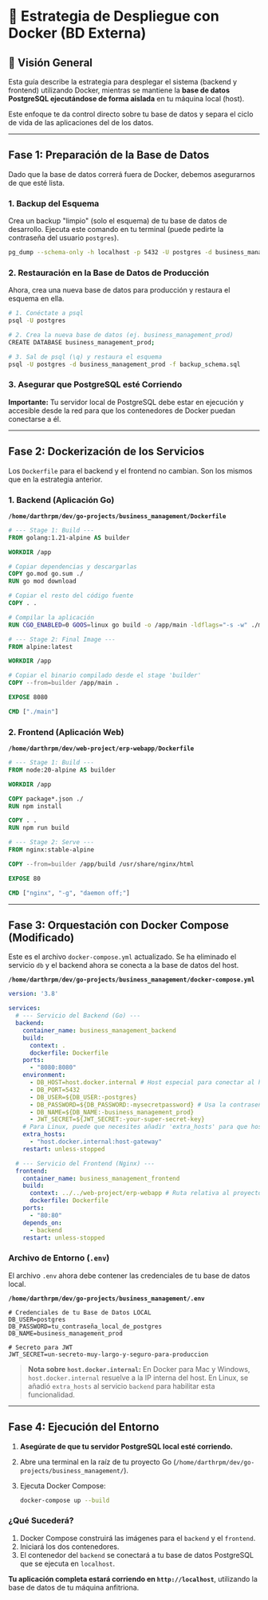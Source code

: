 # 🐳 Estrategia de Despliegue con Docker (BD Externa)

## 🎯 **Visión General**

Esta guía describe la estrategia para desplegar el sistema (backend y frontend) utilizando Docker, mientras se mantiene la **base de datos PostgreSQL ejecutándose de forma aislada** en tu máquina local (host).

Este enfoque te da control directo sobre tu base de datos y separa el ciclo de vida de las aplicaciones del de los datos.

---

## **Fase 1: Preparación de la Base de Datos**

Dado que la base de datos correrá fuera de Docker, debemos asegurarnos de que esté lista.

### **1. Backup del Esquema**

Crea un backup "limpio" (solo el esquema) de tu base de datos de desarrollo. Ejecuta este comando en tu terminal (puede pedirte la contraseña del usuario `postgres`).

```bash
pg_dump --schema-only -h localhost -p 5432 -U postgres -d business_management_dev -f backup_schema.sql
```

### **2. Restauración en la Base de Datos de Producción**

Ahora, crea una nueva base de datos para producción y restaura el esquema en ella.

```bash
# 1. Conéctate a psql
psql -U postgres

# 2. Crea la nueva base de datos (ej. business_management_prod)
CREATE DATABASE business_management_prod;

# 3. Sal de psql (\q) y restaura el esquema
psql -U postgres -d business_management_prod -f backup_schema.sql
```

### **3. Asegurar que PostgreSQL esté Corriendo**

**Importante:** Tu servidor local de PostgreSQL debe estar en ejecución y accesible desde la red para que los contenedores de Docker puedan conectarse a él.

---

## **Fase 2: Dockerización de los Servicios**

Los `Dockerfile` para el backend y el frontend no cambian. Son los mismos que en la estrategia anterior.

### **1. Backend (Aplicación Go)**

**`/home/darthrpm/dev/go-projects/business_management/Dockerfile`**
```dockerfile
# --- Stage 1: Build ---
FROM golang:1.21-alpine AS builder

WORKDIR /app

# Copiar dependencias y descargarlas
COPY go.mod go.sum ./
RUN go mod download

# Copiar el resto del código fuente
COPY . .

# Compilar la aplicación
RUN CGO_ENABLED=0 GOOS=linux go build -o /app/main -ldflags="-s -w" ./main.go

# --- Stage 2: Final Image ---
FROM alpine:latest

WORKDIR /app

# Copiar el binario compilado desde el stage 'builder'
COPY --from=builder /app/main .

EXPOSE 8080

CMD ["./main"]
```

### **2. Frontend (Aplicación Web)**

**`/home/darthrpm/dev/web-project/erp-webapp/Dockerfile`**
```dockerfile
# --- Stage 1: Build ---
FROM node:20-alpine AS builder

WORKDIR /app

COPY package*.json ./
RUN npm install

COPY . .
RUN npm run build

# --- Stage 2: Serve ---
FROM nginx:stable-alpine

COPY --from=builder /app/build /usr/share/nginx/html

EXPOSE 80

CMD ["nginx", "-g", "daemon off;"]
```

---

## **Fase 3: Orquestación con Docker Compose (Modificado)**

Este es el archivo `docker-compose.yml` actualizado. Se ha eliminado el servicio `db` y el backend ahora se conecta a la base de datos del host.

**`/home/darthrpm/dev/go-projects/business_management/docker-compose.yml`**
```yaml
version: '3.8'

services:
  # --- Servicio del Backend (Go) ---
  backend:
    container_name: business_management_backend
    build:
      context: .
      dockerfile: Dockerfile
    ports:
      - "8080:8080"
    environment:
      - DB_HOST=host.docker.internal # Host especial para conectar al host local
      - DB_PORT=5432
      - DB_USER=${DB_USER:-postgres}
      - DB_PASSWORD=${DB_PASSWORD:-mysecretpassword} # Usa la contraseña de tu BD local
      - DB_NAME=${DB_NAME:-business_management_prod}
      - JWT_SECRET=${JWT_SECRET:-your-super-secret-key}
    # Para Linux, puede que necesites añadir 'extra_hosts' para que host.docker.internal funcione
    extra_hosts:
      - "host.docker.internal:host-gateway"
    restart: unless-stopped

  # --- Servicio del Frontend (Nginx) ---
  frontend:
    container_name: business_management_frontend
    build:
      context: ../../web-project/erp-webapp # Ruta relativa al proyecto frontend
      dockerfile: Dockerfile
    ports:
      - "80:80"
    depends_on:
      - backend
    restart: unless-stopped
```

### **Archivo de Entorno (`.env`)**

El archivo `.env` ahora debe contener las credenciales de tu base de datos local.

**`/home/darthrpm/dev/go-projects/business_management/.env`**
```
# Credenciales de tu Base de Datos LOCAL
DB_USER=postgres
DB_PASSWORD=tu_contraseña_local_de_postgres
DB_NAME=business_management_prod

# Secreto para JWT
JWT_SECRET=un-secreto-muy-largo-y-seguro-para-produccion
```

> **Nota sobre `host.docker.internal`:** En Docker para Mac y Windows, `host.docker.internal` resuelve a la IP interna del host. En Linux, se añadió `extra_hosts` al servicio `backend` para habilitar esta funcionalidad.

---

## **Fase 4: Ejecución del Entorno**

1.  **Asegúrate de que tu servidor PostgreSQL local esté corriendo.**
2.  Abre una terminal en la raíz de tu proyecto Go (`/home/darthrpm/dev/go-projects/business_management/`).
3.  Ejecuta Docker Compose:

    ```bash
    docker-compose up --build
    ```

### **¿Qué Sucederá?**

1.  Docker Compose construirá las imágenes para el `backend` y el `frontend`.
2.  Iniciará los dos contenedores.
3.  El contenedor del `backend` se conectará a tu base de datos PostgreSQL que se ejecuta en `localhost`.

**Tu aplicación completa estará corriendo en `http://localhost`**, utilizando la base de datos de tu máquina anfitriona.